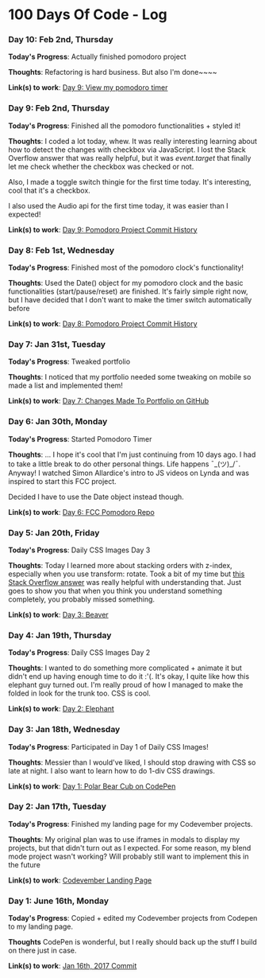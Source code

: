 # 100 Days Of Code - Log

### Day 10: Feb 2nd, Thursday
**Today's Progress**: Actually finished pomodoro project

**Thoughts**: Refactoring is hard business. But also I'm done~~~~

**Link(s) to work**: [Day 9: View my pomodoro timer](https://eina.ca/pomodoro)

### Day 9: Feb 2nd, Thursday
**Today's Progress**: Finished all the pomodoro functionalities + styled it! 

**Thoughts**: I coded a lot today, whew. It was really interesting learning about how to detect the changes with checkbox via JavaScript. I lost the Stack Overflow answer that was really helpful, but it was _event.target_ that finally let me check whether the checkbox was checked or not.

Also, I made a toggle switch thingie for the first time today. It's interesting, cool that it's a checkbox. 

I also used the Audio api for the first time today, it was easier than I expected! 

**Link(s) to work**: [Day 9: Pomodoro Project Commit History](https://github.com/thelittleblacksmith/fcc-pomodoro/commits/master)

### Day 8: Feb 1st, Wednesday
**Today's Progress**: Finished most of the pomodoro clock's functionality!

**Thoughts**: Used the Date() object for my pomodoro clock and the basic functionalities (start/pause/reset) are finished. It's fairly simple right now, but I have decided that I don't want to make the timer switch automatically before 

**Link(s) to work**: [Day 8: Pomodoro Project Commit History](https://github.com/thelittleblacksmith/fcc-pomodoro/commits/master)

### Day 7: Jan 31st, Tuesday
**Today's Progress**: Tweaked portfolio

**Thoughts**: I noticed that my portfolio needed some tweaking on mobile so made a list and implemented them!

**Link(s) to work**: [Day 7: Changes Made To Portfolio on GitHub](https://github.com/thelittleblacksmith?tab=overview&from=2017-01-31)

### Day 6: Jan 30th, Monday
**Today's Progress**: Started Pomodoro Timer

**Thoughts**: ... I hope it's cool that I'm just continuing from 10 days ago. I had to take a little break to do other personal things. Life happens ¯\_(ツ)_/¯. Anyway! I watched Simon Allardice's intro to JS videos on Lynda and was inspired to start this FCC project. 

Decided I have to use the Date object instead though. 

**Link(s) to work**: [Day 6: FCC Pomodoro Repo](https://github.com/thelittleblacksmith/fcc-pomodoro)

### Day 5: Jan 20th, Friday

**Today's Progress**: Daily CSS Images Day 3 

**Thoughts**: Today I learned more about stacking orders with z-index, especially when you use transform: rotate. Took a bit of my time but [this Stack Overflow answer](http://stackoverflow.com/questions/20851452/z-index-is-canceled-by-setting-transformrotate) was really helpful with understanding that. Just goes to show you that when you think you understand something completely, you probably missed something. 

**Link(s) to work**: [Day 3: Beaver](http://bit.ly/cssbeaver)

### Day 4: Jan 19th, Thursday

**Today's Progress**: Daily CSS Images Day 2

**Thoughts**: I wanted to do something more complicated + animate it but didn't end up having enough time to do it :'(. It's okay, I quite like how this elephant guy turned out. I'm really proud of how I managed to make the folded in look for the trunk too. CSS is cool.

**Link(s) to work**: [Day 2: Elephant](http://bit.ly/csselephant)

### Day 3: Jan 18th, Wednesday

**Today's Progress**: Participated in Day 1 of Daily CSS Images!

**Thoughts**: Messier than I would've liked, I should stop drawing with CSS so late at night. I also want to learn how to do 1-div CSS drawings.

**Link(s) to work**: [Day 1: Polar Bear Cub on CodePen](http://bit.ly/csspolarbear)


### Day 2: Jan 17th, Tuesday

**Today's Progress**: Finished my landing page for my Codevember projects.

**Thoughts**: My original plan was to use iframes in modals to display my projects, but that didn't turn out as I expected. For some reason, my blend mode project wasn't working? Will probably still want to implement this in the future

**Link(s) to work**: [Codevember Landing Page](https://eina.ca/codevember)


### Day 1: June 16th, Monday

**Today's Progress**: Copied + edited my Codevember projects from Codepen to my landing page.

**Thoughts** CodePen is wonderful, but I really should back up the stuff I build on there just in case. 

**Link(s) to work**: [Jan 16th, 2017 Commit](https://github.com/thelittleblacksmith/codevember/commit/c901e1074c7f5b12f8aa6618312bd1f6e70a061a)

